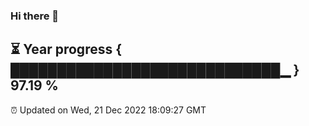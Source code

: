 ### Hi there 👋
⏳ Year progress { █████████████████████████████▁ } 97.19 %
---
⏰ Updated on Wed, 21 Dec 2022 18:09:27 GMT

